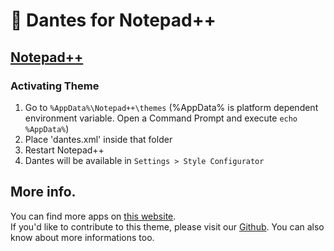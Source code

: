 # 🎩 Dantes for Notepad++ 

## [Notepad++](https://notepad-plus-plus.org/)

### Activating Theme

1.  Go to `%AppData%\Notepad++\themes` (%AppData% is platform dependent environment variable. Open a Command Prompt and execute `echo %AppData%`)
2.  Place 'dantes.xml' inside that folder
3.  Restart Notepad++
4.  Dantes will be available in `Settings > Style Configurator`

## More info.

You can find more apps on [this website](https://dantestheme.github.io/dantes-website/).  
If you'd like to contribute to this theme, please visit our [Github](https://github.com/dantestheme/dantes-theme). You can also know about more informations too.
